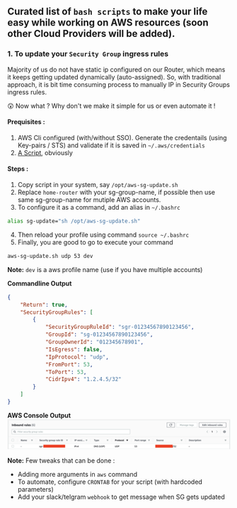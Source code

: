## Curated list of `bash scripts` to make your life easy while working on AWS resources (soon other Cloud Providers will be added).


### 1. To update your `Security Group` ingress rules
Majority of us do not have static ip configured on our Router, which means it keeps getting updated dynamically (auto-assigned). So, with traditional approach, it is bit time consuming process to manually IP in Security Groups ingress rules.

:astonished: Now what ? Why don't we make it simple for us or even automate it !

#### Prequisites :
1. AWS Cli configured (with/without SSO). Generate the credentails (using Key-pairs / STS) and validate if it is saved in `~/.aws/credentials`
2. [A Script](https://github.com/0ccupi3R/automation-scripts/blob/main/aws-scripts/aws-sg-update.sh), obviously 

#### Steps :
1. Copy script in your system, say `/opt/aws-sg-update.sh`
2. Replace `home-router` with your sg-group-name, if possible then use same sg-group-name for mutiple AWS accounts.
3. To configure it as a command, add an alias in `~/.bashrc`
```bash
alias sg-update="sh /opt/aws-sg-update.sh"
```
4. Then reload your profile using command `source ~/.bashrc`
5. Finally, you are good to go to execute your command
```bash
aws-sg-update.sh udp 53 dev
```
**Note:** `dev` is a aws profile name (use if you have multiple accounts)

**Commandline Output**
```json
{
    "Return": true,
    "SecurityGroupRules": [
        {
            "SecurityGroupRuleId": "sgr-01234567890123456",
            "GroupId": "sg-01234567890123456",
            "GroupOwnerId": "012345678901",
            "IsEgress": false,
            "IpProtocol": "udp",
            "FromPort": 53,
            "ToPort": 53,
            "CidrIpv4": "1.2.4.5/32"
        }
    ]
}
```
**AWS Console Output**
![ DNS Port (53) Added in Security Group](https://github.com/0ccupi3R/automation-scripts/blob/main/aws-scripts/aws-sg-update-snapshot-1.png)

**Note:** Few tweaks that can be done :
* Adding more arguments in `aws` command
* To automate, configure `CRONTAB` for your script (with hardcoded parameters)
* Add your slack/telgram `webhook` to get message when SG gets updated
